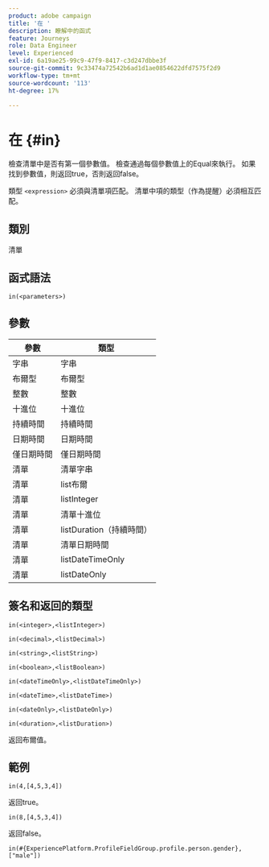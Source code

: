 ```yaml
---
product: adobe campaign
title: '在 '
description: 瞭解中的函式
feature: Journeys
role: Data Engineer
level: Experienced
exl-id: 6a19ae25-99c9-47f9-8417-c3d247dbbe3f
source-git-commit: 9c33474a72542b6ad1d1ae0854622dfd7575f2d9
workflow-type: tm+mt
source-wordcount: '113'
ht-degree: 17%

---
```


# 在  {#in}

檢查清單中是否有第一個參數值。 檢查通過每個參數值上的Equal來執行。 如果找到參數值，則返回true，否則返回false。

類型 `<expression>` 必須與清單項匹配。 清單中項的類型（作為提醒）必須相互匹配。

## 類別

清單

## 函式語法

`in(<parameters>)`

## 參數

| 參數 | 類型 |
|-----------|------------------|
| 字串 | 字串 |
| 布爾型 | 布爾型 |
| 整數 | 整數 |
| 十進位 | 十進位 |
| 持續時間 | 持續時間 |
| 日期時間 | 日期時間 |
| 僅日期時間 | 僅日期時間 |
| 清單 | 清單字串 |
| 清單 | list布爾 |
| 清單 | listInteger |
| 清單 | 清單十進位 |
| 清單 | listDuration（持續時間） |
| 清單 | 清單日期時間 |
| 清單 | listDateTimeOnly |
| 清單 | listDateOnly |

## 簽名和返回的類型

`in(<integer>,<listInteger>)`

`in(<decimal>,<listDecimal>)`

`in(<string>,<listString>)`

`in(<boolean>,<listBoolean>)`

`in(<dateTimeOnly>,<listDateTimeOnly>)`

`in(<dateTime>,<listDateTime>)`

`in(<dateOnly>,<listDateOnly>)`

`in(<duration>,<listDuration>)`

返回布爾值。

## 範例

`in(4,[4,5,3,4])`

返回true。

`in(8,[4,5,3,4])`

返回false。

`in(#{ExperiencePlatform.ProfileFieldGroup.profile.person.gender}, ["male"])`
